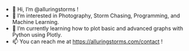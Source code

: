 - 👋 Hi, I’m @alluringstorms !
- 👀 I’m interested in Photography, Storm Chasing, Programming, and Machine Learning.
- 🌱 I’m currently learning how to plot basic and advanced graphs with Python using Plotly. 
- 📫 You can reach me at https://alluringstorms.com/contact !
